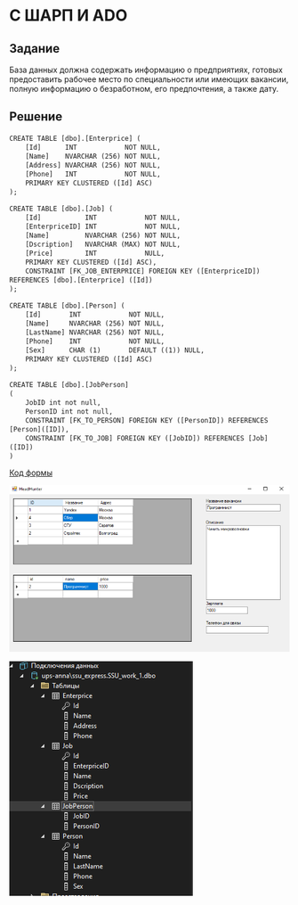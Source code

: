 # C ШАРП И ADO

## Задание

База данных должна содержать информацию о предприятиях, готовых предоставить рабочее место по специальности или имеющих вакансии, полную информацию о безработном, его предпочтения, а также дату.

## Решение

```
CREATE TABLE [dbo].[Enterprice] (
    [Id]      INT            NOT NULL,
    [Name]    NVARCHAR (256) NOT NULL,
    [Address] NVARCHAR (256) NOT NULL,
    [Phone]   INT            NOT NULL,
    PRIMARY KEY CLUSTERED ([Id] ASC)
);
```

```
CREATE TABLE [dbo].[Job] (
    [Id]           INT            NOT NULL,
    [EnterpriceID] INT            NOT NULL,
    [Name]         NVARCHAR (256) NOT NULL,
    [Dscription]   NVARCHAR (MAX) NOT NULL,
    [Price]        INT            NULL,
    PRIMARY KEY CLUSTERED ([Id] ASC),
    CONSTRAINT [FK_JOB_ENTERPRICE] FOREIGN KEY ([EnterpriceID]) REFERENCES [dbo].[Enterprice] ([Id])
);
```

```
CREATE TABLE [dbo].[Person] (
    [Id]       INT            NOT NULL,
    [Name]     NVARCHAR (256) NOT NULL,
    [LastName] NVARCHAR (256) NOT NULL,
    [Phone]    INT            NOT NULL,
    [Sex]      CHAR (1)       DEFAULT ((1)) NULL,
    PRIMARY KEY CLUSTERED ([Id] ASC)
);
```

```
CREATE TABLE [dbo].[JobPerson]
(
	JobID int not null,
	PersonID int not null, 
    CONSTRAINT [FK_TO_PERSON] FOREIGN KEY ([PersonID]) REFERENCES [Person]([ID]),
	CONSTRAINT [FK_TO_JOB] FOREIGN KEY ([JobID]) REFERENCES [Job]([ID])
)
```

[Код формы](Form1.cs)

![](hh.png)

![](db.png)